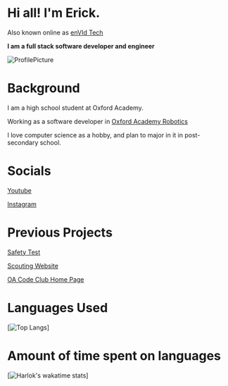 # Hi all! I'm Erick.
Also known online as [enVId Tech](https://github.com/enVId-tech)

**I am a full stack software developer and engineer**

![ProfilePicture](https://github.com/enVId-tech/enVId-tech/assets/92957880/a183d5b4-7a22-4f3b-8089-dd09388d6d44)

# Background

I am a high school student at Oxford Academy.

Working as a software developer in [Oxford Academy Robotics](https://frc4079.org/)

I love computer science as a hobby, and plan to major in it in post-secondary school.

# Socials
[Youtube](https://www.youtube.com/@enVIdGaming)

[Instagram](https://www.instagram.com/envidtech/)

# Previous Projects
[Safety Test](https://frc4079.org/safetytest)

[Scouting Website](https://frc4079.org/scouting)

[OA Code Club Home Page](https://oacode.up.railway.app/)

# Languages Used
[![Top Langs](https://readme-lang-ef1nz8ms4-envid-tech.vercel.app/api/top-langs/?username=enVId-tech&layout=donut-vertical&langs_)]

# Amount of time spent on languages
[![Harlok's wakatime stats](https://github-readme-stats.vercel.app/api/wakatime?username=enVId_Tech)]
